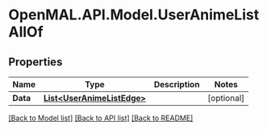 # OpenMAL.API.Model.UserAnimeListAllOf
## Properties

Name | Type | Description | Notes
------------ | ------------- | ------------- | -------------
**Data** | [**List&lt;UserAnimeListEdge&gt;**](UserAnimeListEdge.md) |  | [optional] 

[[Back to Model list]](../README.md#documentation-for-models) [[Back to API list]](../README.md#documentation-for-api-endpoints) [[Back to README]](../README.md)

